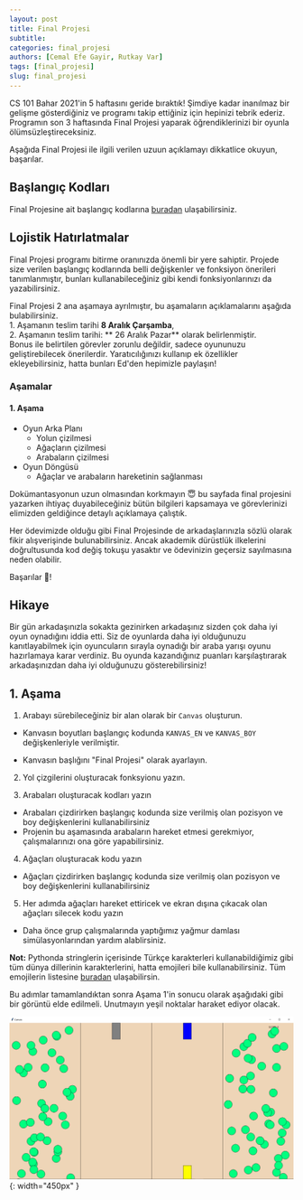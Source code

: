 ```yaml
---
layout: post
title: Final Projesi
subtitle: 
categories: final_projesi
authors: [Cemal Efe Gayir, Rutkay Var]
tags: [final_projesi]
slug: final_projesi
---
```


CS 101 Bahar 2021'in 5 haftasını geride bıraktık! Şimdiye kadar inanılmaz bir gelişme gösterdiğiniz ve 
programı takip ettiğiniz için hepinizi tebrik ederiz. Programın son 3 haftasında Final Projesi yaparak 
öğrendiklerinizi bir oyunla ölümsüzleştireceksiniz. 

Aşağıda Final Projesi ile ilgili verilen uzuun açıklamayı dikkatlice okuyun, başarılar.

## Başlangıç Kodları
Final Projesine ait başlangıç kodlarına [buradan](https://drive.google.com/file/d/1zkpNgoUz8kTdER5dA2YcrfJV9dT_R74I/view?usp=sharing) ulaşabilirsiniz.

## Lojistik Hatırlatmalar
Final Projesi programı bitirme oranınızda önemli bir yere sahiptir.
Projede size verilen başlangıç kodlarında belli değişkenler ve fonksiyon önerileri tanımlanmıştır, bunları kullanabileceğiniz 
gibi kendi fonksiyonlarınızı da yazabilirsiniz.

Final Projesi 2 ana aşamaya ayrılmıştır, bu aşamaların açıklamalarını aşağıda bulabilirsiniz.   
<span>1.</span> Aşamanın teslim tarihi **8 Aralık Çarşamba**,   
<span>2.</span> Aşamanın teslim tarihi: ** 26 Aralık Pazar** olarak belirlenmiştir.  
Bonus ile belirtilen görevler zorunlu değildir, sadece oyununuzu geliştirebilecek önerilerdir. Yaratıcılığınızı
kullanıp ek özellikler ekleyebilirsiniz, hatta bunları Ed'den hepimizle paylaşın!

### Aşamalar
#### 1. Aşama
- Oyun Arka Planı
    - Yolun çizilmesi
    - Ağaçların çizilmesi
    - Arabaların çizilmesi
- Oyun Döngüsü
    - Ağaçlar ve arabaların hareketinin sağlanması

Dokümantasyonun uzun olmasından korkmayın &#128519; bu sayfada final projesini yazarken
ihtiyaç duyabileceğiniz bütün bilgileri kapsamaya ve görevlerinizi elimizden 
geldiğince detaylı açıklamaya çalıştık.

Her ödevimizde olduğu gibi Final Projesinde de arkadaşlarınızla sözlü olarak fikir alışverişinde
bulunabilirsiniz. Ancak akademik dürüstlük ilkelerini doğrultusunda kod değiş tokuşu yasaktır ve ödevinizin geçersiz sayılmasına neden olabilir.

Başarılar &#128640;!

##  Hikaye

Bir gün arkadaşınızla sokakta gezinirken arkadaşınız sizden çok daha iyi oyun oynadığını iddia etti.
Siz de oyunlarda daha iyi olduğunuzu kanıtlayabilmek için oyuncuların sırayla oynadığı bir araba yarışı oyunu hazırlamaya karar verdiniz.
Bu oyunda kazandığınız puanları karşılaştırarak arkadaşınızdan daha iyi olduğunuzu gösterebilirsiniz!

##  1. Aşama

1. Arabayı sürebileceğiniz bir alan olarak bir `Canvas` oluşturun.

- Kanvasın boyutları başlangıç kodunda `KANVAS_EN` ve `KANVAS_BOY` değişkenleriyle verilmiştir.

- Kanvasın başlığını "Final Projesi" olarak ayarlayın.

2. Yol çizgilerini oluşturacak fonksyionu yazın.

4. Arabaları oluşturacak kodları yazın

- Arabaları çizdirirken başlangıç kodunda size verilmiş olan pozisyon ve boy değişkenlerini kullanabilirsiniz
- Projenin bu aşamasında arabaların hareket etmesi gerekmiyor, çalışmalarınızı ona göre yapabilirsiniz.

4. Ağaçları oluşturacak kodu yazın

- Ağaçları çizdirirken başlangıç kodunda size verilmiş olan pozisyon ve boy değişkenlerini kullanabilirsiniz

5. Her adımda ağaçları hareket ettiricek ve ekran dışına çıkacak olan ağaçları silecek kodu yazın

- Daha önce grup çalışmalarında yaptığımız yağmur damlası simülasyonlarından yardım alablirsiniz.

**Not:** Pythonda stringlerin içerisinde Türkçe karakterleri kullanabildiğimiz gibi tüm dünya dillerinin karakterlerini, hatta emojileri bile kullanabilirsiniz. Tüm emojilerin listesine [buradan](https://unicode.org/emoji/charts/emoji-list.html) ulaşabilirsin.

Bu adımlar tamamlandıktan sonra Aşama 1'in sonucu olarak aşağıdaki gibi bir görüntü elde edilmeli. Unutmayın yeşil noktalar haraket ediyor olacak.

![Ana Ekran](/assets/images/2021fall/final_project/asama1.png){: width="450px" }
    
